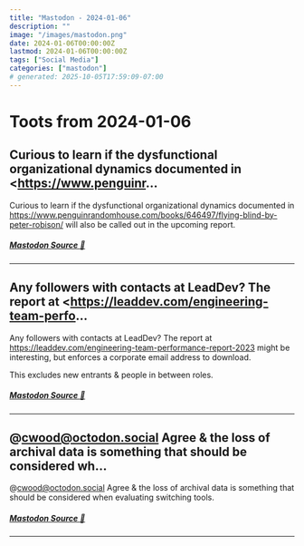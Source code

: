 ```yaml
---
title: "Mastodon - 2024-01-06"
description: ""
image: "/images/mastodon.png"
date: 2024-01-06T00:00:00Z
lastmod: 2024-01-06T00:00:00Z
tags: ["Social Media"]
categories: ["mastodon"]
# generated: 2025-10-05T17:59:09-07:00
---
```


# Toots from 2024-01-06

## Curious to learn if the dysfunctional organizational dynamics documented in <https://www.penguinr...

Curious to learn if the dysfunctional organizational dynamics documented in <https://www.penguinrandomhouse.com/books/646497/flying-blind-by-peter-robison/> will also be called out in the upcoming report.

##### [Mastodon Source 🐘](https://hachyderm.io/@mweagle/111710742974922587)

---

## Any followers with contacts at LeadDev? The report at <https://leaddev.com/engineering-team-perfo...

Any followers with contacts at LeadDev? The report at <https://leaddev.com/engineering-team-performance-report-2023> might be interesting, but enforces a corporate email address to download.

This excludes new entrants & people in between roles.

##### [Mastodon Source 🐘](https://hachyderm.io/@mweagle/111710221075672900)

---

## @cwood@octodon.social Agree & the loss of archival data is something that should be considered wh...

@cwood@octodon.social Agree & the loss of archival data is something that should be considered when evaluating switching tools.

##### [Mastodon Source 🐘](https://hachyderm.io/@mweagle/111709771801102152)

---

